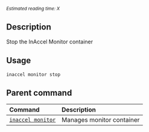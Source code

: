 *<small id="time">Estimated reading time: X</small>*

## Description

Stop the InAccel Monitor container

## Usage

```text
inaccel monitor stop
```

## Parent command

| Command                           | Description               |
| :-------------------------------- | :------------------------ |
| [` inaccel monitor `](command.md) | Manages monitor container |
